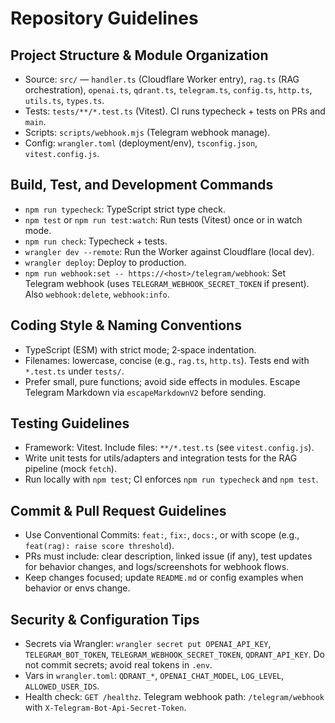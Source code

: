 # Repository Guidelines

## Project Structure & Module Organization
- Source: `src/` — `handler.ts` (Cloudflare Worker entry), `rag.ts` (RAG orchestration), `openai.ts`, `qdrant.ts`, `telegram.ts`, `config.ts`, `http.ts`, `utils.ts`, `types.ts`.
- Tests: `tests/**/*.test.ts` (Vitest). CI runs typecheck + tests on PRs and `main`.
- Scripts: `scripts/webhook.mjs` (Telegram webhook manage).
- Config: `wrangler.toml` (deployment/env), `tsconfig.json`, `vitest.config.js`.

## Build, Test, and Development Commands
- `npm run typecheck`: TypeScript strict type check.
- `npm test` or `npm run test:watch`: Run tests (Vitest) once or in watch mode.
- `npm run check`: Typecheck + tests.
- `wrangler dev --remote`: Run the Worker against Cloudflare (local dev).
- `wrangler deploy`: Deploy to production.
- `npm run webhook:set -- https://<host>/telegram/webhook`: Set Telegram webhook (uses `TELEGRAM_WEBHOOK_SECRET_TOKEN` if present). Also `webhook:delete`, `webhook:info`.

## Coding Style & Naming Conventions
- TypeScript (ESM) with strict mode; 2‑space indentation.
- Filenames: lowercase, concise (e.g., `rag.ts`, `http.ts`). Tests end with `*.test.ts` under `tests/`.
- Prefer small, pure functions; avoid side effects in modules. Escape Telegram Markdown via `escapeMarkdownV2` before sending.

## Testing Guidelines
- Framework: Vitest. Include files: `**/*.test.ts` (see `vitest.config.js`).
- Write unit tests for utils/adapters and integration tests for the RAG pipeline (mock `fetch`).
- Run locally with `npm test`; CI enforces `npm run typecheck` and `npm test`.

## Commit & Pull Request Guidelines
- Use Conventional Commits: `feat:`, `fix:`, `docs:`, or with scope (e.g., `feat(rag): raise score threshold`).
- PRs must include: clear description, linked issue (if any), test updates for behavior changes, and logs/screenshots for webhook flows.
- Keep changes focused; update `README.md` or config examples when behavior or envs change.

## Security & Configuration Tips
- Secrets via Wrangler: `wrangler secret put OPENAI_API_KEY`, `TELEGRAM_BOT_TOKEN`, `TELEGRAM_WEBHOOK_SECRET_TOKEN`, `QDRANT_API_KEY`. Do not commit secrets; avoid real tokens in `.env`.
- Vars in `wrangler.toml`: `QDRANT_*`, `OPENAI_CHAT_MODEL`, `LOG_LEVEL`, `ALLOWED_USER_IDS`.
- Health check: `GET /healthz`. Telegram webhook path: `/telegram/webhook` with `X-Telegram-Bot-Api-Secret-Token`.
